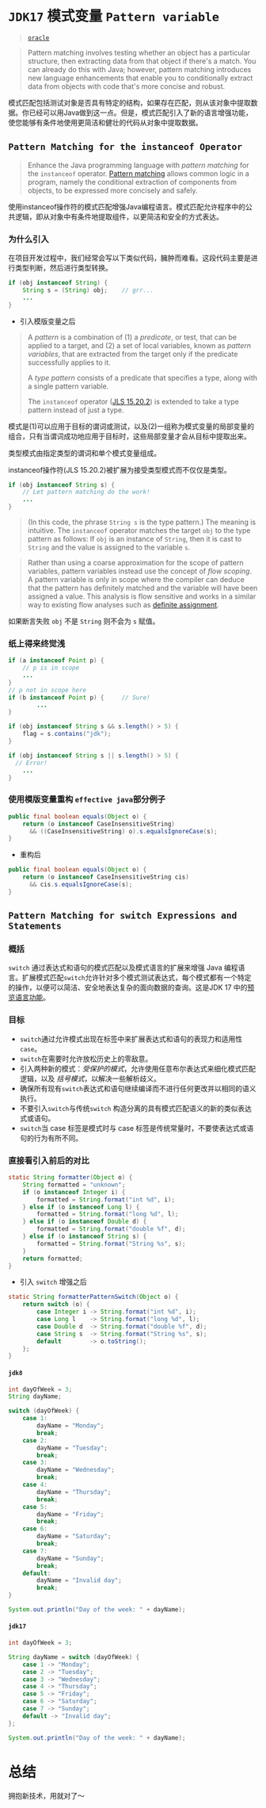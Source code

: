 # `JDK17` 模式变量 `Pattern variable`



> [`oracle`]( https://docs.oracle.com/en/java/javase/17/language/pattern-matching.html#GUID-A59EF0C7-4CB7-4555-986D-0FD804555C25)

> Pattern matching involves testing whether an object has a particular structure, then extracting data from that object if there's a match. You can already do this with Java; however, pattern matching introduces new language enhancements that enable you to conditionally extract data from objects with code that's more concise and robust.

模式匹配包括测试对象是否具有特定的结构，如果存在匹配，则从该对象中提取数据。你已经可以用Java做到这一点。但是，模式匹配引入了新的语言增强功能，使您能够有条件地使用更简洁和健壮的代码从对象中提取数据。



## `Pattern Matching for the instanceof Operator`

>  Enhance the Java programming language with *pattern matching* for the `instanceof` operator. [Pattern matching](https://cr.openjdk.java.net/~briangoetz/amber/pattern-match.html) allows common logic in a program, namely the conditional extraction of components from objects, to be expressed more concisely and safely.

使用instanceof操作符的模式匹配增强Java编程语言。模式匹配允许程序中的公共逻辑，即从对象中有条件地提取组件，以更简洁和安全的方式表达。



### 为什么引入

在项目开发过程中，我们经常会写以下类似代码，臃肿而难看。这段代码主要是进行类型判断，然后进行类型转换。

```java
if (obj instanceof String) {
    String s = (String) obj;    // grr...
    ...
}
```

* 引入模版变量之后

> A *pattern* is a combination of (1) a *predicate*, or test, that can be applied to a target, and (2) a set of local variables, known as *pattern variables*, that are extracted from the target only if the predicate successfully applies to it.
>
> A *type pattern* consists of a predicate that specifies a type, along with a single pattern variable.
>
> The `instanceof` operator ([JLS 15.20.2](https://docs.oracle.com/javase/specs/jls/se15/html/jls-15.html#jls-15.20.2)) is extended to take a type pattern instead of just a type.

模式是(1)可以应用于目标的谓词或测试，以及(2)一组称为模式变量的局部变量的组合，只有当谓词成功地应用于目标时，这些局部变量才会从目标中提取出来。 

类型模式由指定类型的谓词和单个模式变量组成。 

instanceof操作符(JLS 15.20.2)被扩展为接受类型模式而不仅仅是类型。

```java
if (obj instanceof String s) {
    // Let pattern matching do the work!
    ...
}
```

> (In this code, the phrase `String s` is the type pattern.) The meaning is intuitive. The `instanceof` operator matches the target `obj` to the type pattern as follows: If `obj` is an instance of `String`, then it is cast to `String` and the value is assigned to the variable `s`.

>  Rather than using a coarse approximation for the scope of pattern variables, pattern variables instead use the concept of *flow scoping*. A pattern variable is only in scope where the compiler can deduce that the pattern has definitely matched and the variable will have been assigned a value. This analysis is flow sensitive and works in a similar way to existing flow analyses such as [definite assignment](https://docs.oracle.com/javase/specs/jls/se15/html/jls-16.html).

如果断言失败 `obj` 不是 `String` 则不会为 `s` 赋值。

### 纸上得来终觉浅

```java
if (a instanceof Point p) {
    // p is in scope
    ...
}
// p not in scope here
if (b instanceof Point p) {     // Sure!
        ...
}
```

```java
if (obj instanceof String s && s.length() > 5) {
    flag = s.contains("jdk");
}
```

```java
if (obj instanceof String s || s.length() > 5) {    
  // Error!
    ...
}
```



### 使用模版变量重构 `effective java`部分例子

```java
public final boolean equals(Object o) {
    return (o instanceof CaseInsensitiveString) 
      && ((CaseInsensitiveString) o).s.equalsIgnoreCase(s);
}
```

* 重构后

```java
public final boolean equals(Object o) {
    return (o instanceof CaseInsensitiveString cis) 
      && cis.s.equalsIgnoreCase(s);
}
```





## `Pattern Matching for switch Expressions and Statements`

### 概括

`switch` 通过表达式和语句的模式匹配以及模式语言的扩展来增强 Java 编程语言。扩展模式匹配`switch`允许针对多个模式测试表达式，每个模式都有一个特定的操作，以便可以简洁、安全地表达复杂的面向数据的查询。这是JDK 17 中的[预览语言功能](https://openjdk.java.net/jeps/12)。

### 目标

- `switch`通过允许模式出现在标签中来扩展表达式和语句的表现力和适用性`case`。
- `switch`在需要时允许放松历史上的零敌意。
- 引入两种新的模式：*受保护的模式*，允许使用任意布尔表达式来细化模式匹配逻辑，以及 *括号模式*，以解决一些解析歧义。
- 确保所有现有`switch`表达式和语句继续编译而不进行任何更改并以相同的语义执行。
- 不要引入`switch`与传统`switch` 构造分离的具有模式匹配语义的新的类似表达式或语句。
- `switch`当 case 标签是模式时与 case 标签是传统常量时，不要使表达式或语句的行为有所不同。



### 直接看引入前后的对比

```java
static String formatter(Object o) {
    String formatted = "unknown";
    if (o instanceof Integer i) {
        formatted = String.format("int %d", i);
    } else if (o instanceof Long l) {
        formatted = String.format("long %d", l);
    } else if (o instanceof Double d) {
        formatted = String.format("double %f", d);
    } else if (o instanceof String s) {
        formatted = String.format("String %s", s);
    }
    return formatted;
}
```

* 引入 `switch` 增强之后

```java 
static String formatterPatternSwitch(Object o) {
    return switch (o) {
        case Integer i -> String.format("int %d", i);
        case Long l    -> String.format("long %d", l);
        case Double d  -> String.format("double %f", d);
        case String s  -> String.format("String %s", s);
        default        -> o.toString();
    };
}
```



#### `jdk8`

```java
int dayOfWeek = 3;
String dayName;

switch (dayOfWeek) {
    case 1:
        dayName = "Monday";
        break;
    case 2:
        dayName = "Tuesday";
        break;
    case 3:
        dayName = "Wednesday";
        break;
    case 4:
        dayName = "Thursday";
        break;
    case 5:
        dayName = "Friday";
        break;
    case 6:
        dayName = "Saturday";
        break;
    case 7:
        dayName = "Sunday";
        break;
    default:
        dayName = "Invalid day";
        break;
}

System.out.println("Day of the week: " + dayName);
```



#### `jdk17`

```java
int dayOfWeek = 3;

String dayName = switch (dayOfWeek) {
    case 1 -> "Monday";
    case 2 -> "Tuesday";
    case 3 -> "Wednesday";
    case 4 -> "Thursday";
    case 5 -> "Friday";
    case 6 -> "Saturday";
    case 7 -> "Sunday";
    default -> "Invalid day";
};

System.out.println("Day of the week: " + dayName);
```



# 总结

拥抱新技术，用就对了～







